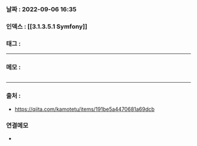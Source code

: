 ### 날짜 :  2022-09-06 16:35

### 인덱스 : [[3.1.3.5.1 Symfony]]

### 태그 :

----

### 메모 :


```php

```

> 

----
### 출처 :
- https://qiita.com/kamotetu/items/191be5a4470681a69dcb


### 연결메모
-








